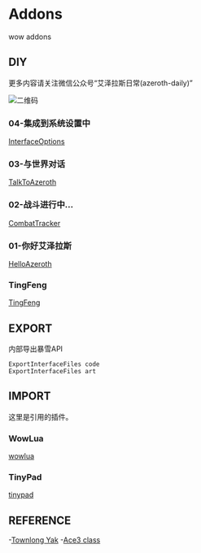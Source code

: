 # Addons
wow addons

## DIY

更多内容请关注微信公众号“艾泽拉斯日常(azeroth-daily)”

![二维码](./wecode.png)

### 04-集成到系统设置中

[InterfaceOptions](./04_InterfaceOptions)

### 03-与世界对话

[TalkToAzeroth](./03_TalkToAzeroth)

### 02-战斗进行中...

[CombatTracker](./02_CombatTracker)

### 01-你好艾泽拉斯

[HelloAzeroth](./01_HelloAzeroth)

### TingFeng

[TingFeng](./TingFeng)


## EXPORT
内部导出暴雪API

```
ExportInterfaceFiles code 
ExportInterfaceFiles art
```

## IMPORT

这里是引用的插件。


### WowLua

[wowlua](./WowLua)

### TinyPad

[tinypad](./TinyPad)


## REFERENCE

-[Townlong Yak](https://www.townlong-yak.com/)
-[Ace3 class](https://wow.gamepedia.com/WelcomeHome_-_Your_first_Ace3_Addon)
